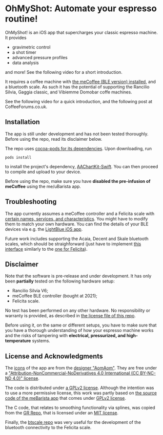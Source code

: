 # OhMyShot: Automate your espresso routine!

OhMyShot! is an iOS app that supercharges your classic espresso machine.
It provides
* gravimetric control
* a shot timer
* advanced pressure profiles
* data analysis

and more! See the following video for a short introduction.

It requires a coffee machine with [the meCoffee (BLE version) installed](https://mecoffee.nl), and a bluetooth scale. As such it has the potential of supporting the Rancilio Silvia, Gaggia classic, and Vibiemme Domobar coffe machines.

See the following video for a quick introduction, and the following post at CoffeeForums.co.uk.

## Installation
The app is still under development and has not been tested thoroughly. Before using the repo, read its disclaimer below.

The repo uses [cocoa-pods for its dependencies](https://guides.cocoapods.org/using/getting-started.html). Upon downloading, run
```
pods install
```
to install the project's dependency, [AAChartKit-Swift](https://github.com/AAChartModel/AAChartKit-Swift). You can then proceed to compile and upload to your device.

Before using the repo, make sure you have **disabled the pre-infusion of meCoffee** using the me/uBarista app.

## Troubleshooting
The app currently assumes a meCoffee controller and a Felicita scale with [certain names, services, and characteristics](https://github.com/nrontsis/OhMyShot/blob/main/OhMyShot!/Hardware/bluetooth.swift#L5-L15).
You might have to modify them to match your own hardware. You can find the details of your BLE devices via e.g. the [LightBlue iOS app](https://punchthrough.com/lightblue-features/).

Future work includes supporting the Acaia, Decent and Skale bluetooth scales, which should be straighforward (just have to implement [this interface](https://github.com/nrontsis/OhMyShot/blob/main/OhMyShot!/Controller/brew_controller.swift#L20-L28) similarly to the [one for Felicita](https://github.com/nrontsis/OhMyShot/blob/main/OhMyShot!/Hardware/felicita_interface.swift)).

## Disclaimer
Note that the software is pre-release and under development.
It has only been **partially** tested on the following hardware setup: 
* Rancilio Silvia V6;
* meCoffee BLE controller (bought at 2021);
* Felicita scale.

No test has been performed on any other hardware. No responsibility or warranty is provided, as described in [the license file of this repo](https://github.com/nrontsis/OhMyShot/blob/main/LICENSE).

Before using it, on the same or different setups, you have to make sure that you have a thorough understanding of how your espresso machine works
and the risks of tampering with **electrical, pressurized, and high-temperature** systems.

## License and Acknowledgments
The [icons](https://www.behance.net/gallery/43384887/FREE-COFFEE-ICONS/modules/275833981) of the app are from the [designer "AomAom"](https://www.behance.net/iamaomam). They are free under a ["Attribution-NonCommercial-NoDerivatives 4.0 International (CC BY-NC-ND 4.0)" license](https://creativecommons.org/licenses/by-nc-nd/4.0/deed.en_US).

The code is distributed under [a GPLv2 license](https://github.com/nrontsis/OhMyShot/blob/main/LICENSE). Although the intention was to use a more permissive license, this work was partly based on [the source code of the meBarista app](https://git.mecoffee.nl/meBarista/meBarista_for_Android) that comes under [GPLv2 license](https://git.mecoffee.nl/meBarista/meBarista_for_Android/src/master/LICENSE.txt).

The C code, that relates to smoothing functionality via splines, was copied from the [GR Repo](https://github.com/sciapp/gr/blob/5adf47853b9c12128ac06bfe8fec19f4ea645506/lib/gr/spline.c), that is licensed under an [MIT license](https://github.com/sciapp/gr/blob/master/LICENSE.md).

Finally, the [btscale repo](https://github.com/fako1024/btscale) was very useful for the development of the bluetooth connectivity to the Felicita scale.


